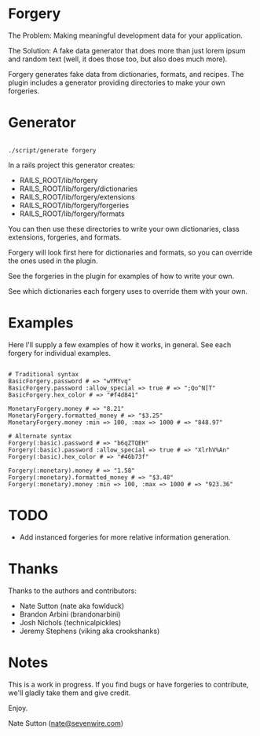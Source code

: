 Forgery
=======

The Problem:
Making meaningful development data for your application.

The Solution:
A fake data generator that does more than just lorem ipsum and random text
(well, it does those too, but also does much more).

Forgery generates fake data from dictionaries, formats, and recipes.  The
plugin includes a generator providing directories to make your own forgeries.


Generator
=========

<pre><code>
./script/generate forgery
</code></pre>

In a rails project this generator creates:

* RAILS\_ROOT/lib/forgery
* RAILS\_ROOT/lib/forgery/dictionaries
* RAILS\_ROOT/lib/forgery/extensions
* RAILS\_ROOT/lib/forgery/forgeries
* RAILS\_ROOT/lib/forgery/formats

You can then use these directories to write your own dictionaries, class
extensions, forgeries, and formats.

Forgery will look first here for dictionaries and formats, so you can override
the ones used in the plugin.

See the forgeries in the plugin for examples of how to write your own.

See which dictionaries each forgery uses to override them with your own.


Examples
========

Here I'll supply a few examples of how it works, in general.  See each forgery
for individual examples.

<pre><code>
# Traditional syntax
BasicForgery.password # => "wYMYvq"
BasicForgery.password :allow_special => true # => ";Qo^N[T"
BasicForgery.hex_color # => "#f4d841"

MonetaryForgery.money # => "8.21"
MonetaryForgery.formatted_money # => "$3.25"
MonetaryForgery.money :min => 100, :max => 1000 # => "848.97"

# Alternate syntax
Forgery(:basic).password # => "b6qZTQEH"
Forgery(:basic).password :allow_special => true # => "XlrhV%An"
Forgery(:basic).hex_color # => "#46b73f"

Forgery(:monetary).money # => "1.58"
Forgery(:monetary).formatted_money # => "$3.48"
Forgery(:monetary).money :min => 100, :max => 1000 # => "923.36"
</code></pre>

TODO
====

* Add instanced forgeries for more relative information generation.

Thanks
======

Thanks to the authors and contributors:

* Nate Sutton (nate aka fowlduck)
* Brandon Arbini (brandonarbini)
* Josh Nichols (technicalpickles)
* Jeremy Stephens (viking aka crookshanks)

Notes
=====

This is a work in progress.  If you find bugs or have forgeries to contribute,
we'll gladly take them and give credit.

Enjoy.

Nate Sutton (nate@sevenwire.com)